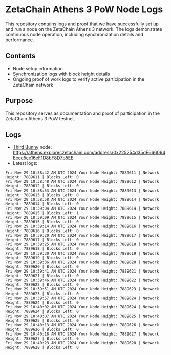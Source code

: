 # ZetaChain Athens 3 PoW Node Logs
This repository contains logs and proof that we have successfully set up and run a node on the ZetaChain Athens 3 network. The logs demonstrate continuous node operation, including synchronization details and performance.

## Contents
- Node setup information
- Synchronization logs with block height details
- Ongoing proof of work logs to verify active participation in the ZetaChain network

## Purpose
This repository serves as documentation and proof of participation in the ZetaChain Athens 3 PoW testnet.

## Logs

- [Third Bunny](https://thirdbunny.xyz/) node: https://athens.explorer.zetachain.com/address/0x225254d35dE666064Eccc5ce16eF1D8bF8D7b5EE
- Latest logs:
```
Fri Nov 29 10:38:42 AM UTC 2024 Your Node Height: 7889611 | Network Height: 7889611 | Blocks Left: 0
Fri Nov 29 10:38:48 AM UTC 2024 Your Node Height: 7889612 | Network Height: 7889612 | Blocks Left: 0
Fri Nov 29 10:38:53 AM UTC 2024 Your Node Height: 7889613 | Network Height: 7889613 | Blocks Left: 0
Fri Nov 29 10:38:58 AM UTC 2024 Your Node Height: 7889614 | Network Height: 7889614 | Blocks Left: 0
Fri Nov 29 10:39:04 AM UTC 2024 Your Node Height: 7889614 | Network Height: 7889615 | Blocks Left: 1
Fri Nov 29 10:39:09 AM UTC 2024 Your Node Height: 7889615 | Network Height: 7889615 | Blocks Left: 0
Fri Nov 29 10:39:14 AM UTC 2024 Your Node Height: 7889616 | Network Height: 7889616 | Blocks Left: 0
Fri Nov 29 10:39:20 AM UTC 2024 Your Node Height: 7889617 | Network Height: 7889617 | Blocks Left: 0
Fri Nov 29 10:39:25 AM UTC 2024 Your Node Height: 7889618 | Network Height: 7889618 | Blocks Left: 0
Fri Nov 29 10:39:30 AM UTC 2024 Your Node Height: 7889619 | Network Height: 7889619 | Blocks Left: 0
Fri Nov 29 10:39:36 AM UTC 2024 Your Node Height: 7889620 | Network Height: 7889620 | Blocks Left: 0
Fri Nov 29 10:39:41 AM UTC 2024 Your Node Height: 7889621 | Network Height: 7889621 | Blocks Left: 0
Fri Nov 29 10:39:46 AM UTC 2024 Your Node Height: 7889622 | Network Height: 7889622 | Blocks Left: 0
Fri Nov 29 10:39:51 AM UTC 2024 Your Node Height: 7889623 | Network Height: 7889623 | Blocks Left: 0
Fri Nov 29 10:39:57 AM UTC 2024 Your Node Height: 7889624 | Network Height: 7889624 | Blocks Left: 0
Fri Nov 29 10:40:02 AM UTC 2024 Your Node Height: 7889624 | Network Height: 7889624 | Blocks Left: 0
Fri Nov 29 10:40:07 AM UTC 2024 Your Node Height: 7889625 | Network Height: 7889625 | Blocks Left: 0
Fri Nov 29 10:40:13 AM UTC 2024 Your Node Height: 7889626 | Network Height: 7889626 | Blocks Left: 0
Fri Nov 29 10:40:18 AM UTC 2024 Your Node Height: 7889627 | Network Height: 7889627 | Blocks Left: 0
Fri Nov 29 10:40:23 AM UTC 2024 Your Node Height: 7889628 | Network Height: 7889628 | Blocks Left: 0
```
